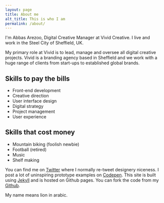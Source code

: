 ```yaml
---
layout: page
title: About me
alt_title: This is who I am
permalink: /about/
---
```


I'm Abbas Arezoo, Digital Creative Manager at Vivid Creative. I live and work in the Steel City of Sheffield, UK.

My primary role at Vivid is to lead, manage and oversee all digital creative projects. Vivid is a branding agency based in Sheffield and we work with a huge range of clients from start-ups to established global brands.

## Skills to pay the bills

- Front-end development
- Creative direction
- User interface design
- Digital strategy
- Project management
- User experience

## Skills that cost money

- Mountain biking (foolish newbie)
- Football (retired)
- Music
- Shelf making

You can find me on [Twitter](http://twitter.com/designsheffield) where I normally re-tweet designery niceness. I post a lot of uninspiring prototype examples on [Codepen](http://codepen.io/abbasarezoo). This site is built using [Jekyll](https://jekyllrb.com/) and is hosted on Github pages. You can fork the code from my [Github](https://github.com/abbasarezoo).

My name means lion in arabic.
